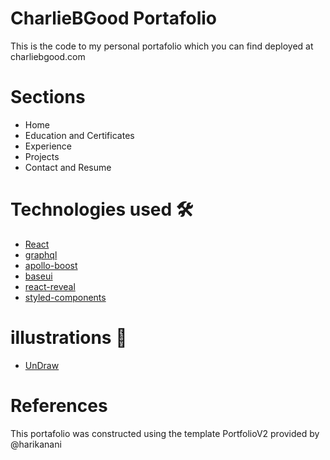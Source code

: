 # CharlieBGood Portafolio

This is the code to my personal portafolio which you can find deployed at charliebgood.com

# Sections

- Home
- Education and Certificates
- Experience
- Projects
- Contact and Resume


# Technologies used 🛠️

- [React](https://reactjs.org/)
- [graphql](https://graphql.org/)
- [apollo-boost](https://www.apollographql.com/docs/react/get-started/)
- [baseui](https://github.com/uber/baseweb)
- [react-reveal](https://www.react-reveal.com/)
- [styled-components](https://styled-components.com/)

# illustrations 🍥

- [UnDraw](https://undraw.co/illustrations)

# References
This portafolio was constructed using the template PortfolioV2 provided by @harikanani
